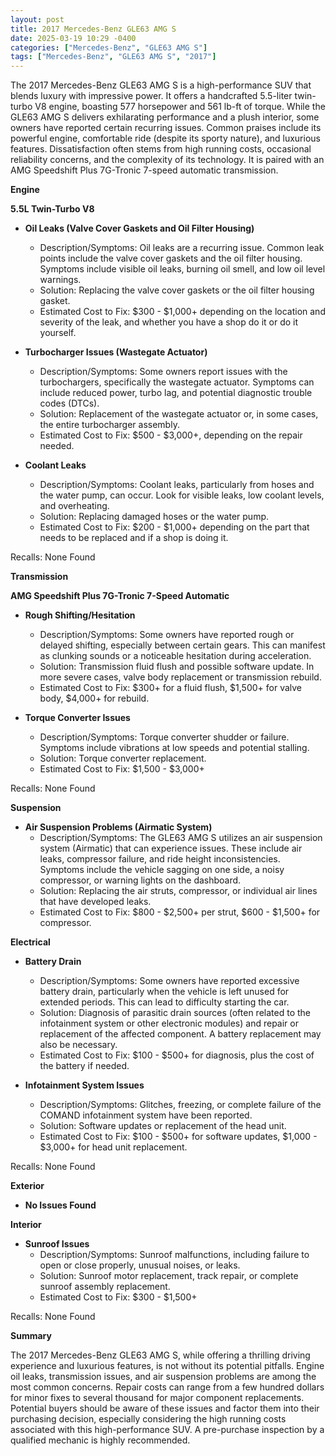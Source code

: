 ```yaml
---
layout: post
title: 2017 Mercedes-Benz GLE63 AMG S
date: 2025-03-19 10:29 -0400
categories: ["Mercedes-Benz", "GLE63 AMG S"]
tags: ["Mercedes-Benz", "GLE63 AMG S", "2017"]
---
```

The 2017 Mercedes-Benz GLE63 AMG S is a high-performance SUV that blends luxury with impressive power. It offers a handcrafted 5.5-liter twin-turbo V8 engine, boasting 577 horsepower and 561 lb-ft of torque. While the GLE63 AMG S delivers exhilarating performance and a plush interior, some owners have reported certain recurring issues. Common praises include its powerful engine, comfortable ride (despite its sporty nature), and luxurious features. Dissatisfaction often stems from high running costs, occasional reliability concerns, and the complexity of its technology. It is paired with an AMG Speedshift Plus 7G-Tronic 7-speed automatic transmission.

**Engine**

**5.5L Twin-Turbo V8**

*   **Oil Leaks (Valve Cover Gaskets and Oil Filter Housing)**
    *   Description/Symptoms: Oil leaks are a recurring issue. Common leak points include the valve cover gaskets and the oil filter housing. Symptoms include visible oil leaks, burning oil smell, and low oil level warnings.
    *   Solution: Replacing the valve cover gaskets or the oil filter housing gasket.
    *   Estimated Cost to Fix: $300 - $1,000+ depending on the location and severity of the leak, and whether you have a shop do it or do it yourself.

*   **Turbocharger Issues (Wastegate Actuator)**
    *   Description/Symptoms: Some owners report issues with the turbochargers, specifically the wastegate actuator. Symptoms can include reduced power, turbo lag, and potential diagnostic trouble codes (DTCs).
    *   Solution: Replacement of the wastegate actuator or, in some cases, the entire turbocharger assembly.
    *   Estimated Cost to Fix: $500 - $3,000+, depending on the repair needed.

*   **Coolant Leaks**
    *   Description/Symptoms: Coolant leaks, particularly from hoses and the water pump, can occur. Look for visible leaks, low coolant levels, and overheating.
    *   Solution: Replacing damaged hoses or the water pump.
    *   Estimated Cost to Fix: $200 - $1,000+ depending on the part that needs to be replaced and if a shop is doing it.

Recalls: None Found

**Transmission**

**AMG Speedshift Plus 7G-Tronic 7-Speed Automatic**

*   **Rough Shifting/Hesitation**
    *   Description/Symptoms: Some owners have reported rough or delayed shifting, especially between certain gears. This can manifest as clunking sounds or a noticeable hesitation during acceleration.
    *   Solution: Transmission fluid flush and possible software update. In more severe cases, valve body replacement or transmission rebuild.
    *   Estimated Cost to Fix: $300+ for a fluid flush, $1,500+ for valve body, $4,000+ for rebuild.

*   **Torque Converter Issues**
    *   Description/Symptoms: Torque converter shudder or failure. Symptoms include vibrations at low speeds and potential stalling.
    *   Solution: Torque converter replacement.
    *   Estimated Cost to Fix: $1,500 - $3,000+

Recalls: None Found

**Suspension**

*   **Air Suspension Problems (Airmatic System)**
    *   Description/Symptoms: The GLE63 AMG S utilizes an air suspension system (Airmatic) that can experience issues. These include air leaks, compressor failure, and ride height inconsistencies. Symptoms include the vehicle sagging on one side, a noisy compressor, or warning lights on the dashboard.
    *   Solution: Replacing the air struts, compressor, or individual air lines that have developed leaks.
    *   Estimated Cost to Fix: $800 - $2,500+ per strut, $600 - $1,500+ for compressor.

**Electrical**

*   **Battery Drain**
    *   Description/Symptoms: Some owners have reported excessive battery drain, particularly when the vehicle is left unused for extended periods. This can lead to difficulty starting the car.
    *   Solution: Diagnosis of parasitic drain sources (often related to the infotainment system or other electronic modules) and repair or replacement of the affected component. A battery replacement may also be necessary.
    *   Estimated Cost to Fix: $100 - $500+ for diagnosis, plus the cost of the battery if needed.

*   **Infotainment System Issues**
    *   Description/Symptoms: Glitches, freezing, or complete failure of the COMAND infotainment system have been reported.
    *   Solution: Software updates or replacement of the head unit.
    *   Estimated Cost to Fix: $100 - $500+ for software updates, $1,000 - $3,000+ for head unit replacement.

Recalls: None Found

**Exterior**

*   **No Issues Found**

**Interior**

*   **Sunroof Issues**
    * Description/Symptoms: Sunroof malfunctions, including failure to open or close properly, unusual noises, or leaks.
    * Solution: Sunroof motor replacement, track repair, or complete sunroof assembly replacement.
    * Estimated Cost to Fix: $300 - $1,500+

Recalls: None Found

**Summary**

The 2017 Mercedes-Benz GLE63 AMG S, while offering a thrilling driving experience and luxurious features, is not without its potential pitfalls. Engine oil leaks, transmission issues, and air suspension problems are among the most common concerns. Repair costs can range from a few hundred dollars for minor fixes to several thousand for major component replacements. Potential buyers should be aware of these issues and factor them into their purchasing decision, especially considering the high running costs associated with this high-performance SUV. A pre-purchase inspection by a qualified mechanic is highly recommended.

